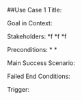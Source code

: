 ##Use Case 1
Title: 

Goal in Context: 

Stakeholders: 
*f
*f
*f

Preconditions: 
*
*

Main Success Scenario:

Failed End Conditions: 

Trigger: 
